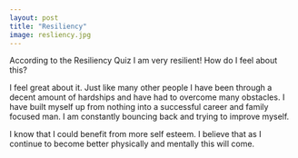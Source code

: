 ```yaml
---
layout: post
title: "Resiliency"
image: resliency.jpg
---
```


According to the Resiliency Quiz I am very resilient! How do I feel about this?

I feel great about it. Just like many other people I have been through a decent amount of hardships and have had to overcome many obstacles. I have built myself up from nothing into a successful career and family focused man. I am constantly bouncing back and trying to improve myself. 

I know that I could benefit from more self esteem. I believe that as I continue to become better physically and mentally this will come. 

